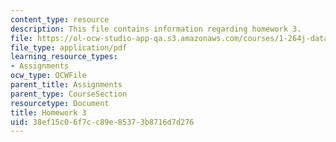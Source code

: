 ```yaml
---
content_type: resource
description: This file contains information regarding homework 3.
file: https://ol-ocw-studio-app-qa.s3.amazonaws.com/courses/1-264j-database-internet-and-systems-integration-technologies-fall-2013/38ef15c06f7cc89e85373b8716d7d276_MIT1_264JF13_HW3.pdf
file_type: application/pdf
learning_resource_types:
- Assignments
ocw_type: OCWFile
parent_title: Assignments
parent_type: CourseSection
resourcetype: Document
title: Homework 3
uid: 38ef15c0-6f7c-c89e-8537-3b8716d7d276
---
```

